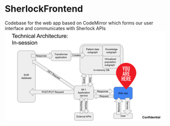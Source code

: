 # SherlockFrontend
Codebase for the web app based on CodeMirror which forms our user interface and communicates with Sherlock APIs
![architecture](images/MVP_architecture.svg)